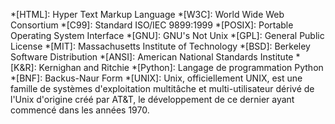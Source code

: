 *[HTML]: Hyper Text Markup Language
*[W3C]: World Wide Web Consortium
*[C99]: Standard ISO/IEC 9899:1999
*[POSIX]: Portable Operating System Interface
*[GNU]: GNU's Not Unix
*[GPL]: General Public License
*[MIT]: Massachusetts Institute of Technology
*[BSD]: Berkeley Software Distribution
*[ANSI]: American National Standards Institute
*[K&R]: Kernighan and Ritchie
*[Python]: Langage de programmation Python
*[BNF]: Backus-Naur Form
*[UNIX]: Unix, officiellement UNIX, est une famille de systèmes d'exploitation multitâche et multi-utilisateur dérivé de l'Unix d'origine créé par AT&T, le développement de ce dernier ayant commencé dans les années 1970.
